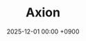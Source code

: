---
layout: event
title: "Axion"
date: 2025-12-01 00:00 +0900
location: "Room 115, College of Natural Sciences Building 4 (W11-2), Chungnam National University"
speaker: "Chang Hyeon Lee"
address: "Room 115, College of Natural Sciences Building 4 (W11-2), Chungnam National University, 99 Daehak-ro, Yuseong-gu, Daejeon 34134, Korea"
note: "Lecture, TBA"
overview: >
  Axion
timetable:
  - time: "TBA"
    title: "TBA"
    speaker: ""
    material_id: ""
map_embed: >
  <iframe src="https://www.google.com/maps/embed?pb=!1m18!1m12!1m3!1d3212.7521887087823!2d127.3375980119162!3d36.36678097225866!2m3!1f0!2f0!3f0!3m2!1i1024!2i768!4f13.1!3m3!1m2!1s0x35654b5a03ccdb71%3A0x131d324a82b243ae!2z7J6Q7Jew6rO87ZWZ64yA7ZWZIDTtmLjqtIAoVzExLTIp!5e0!3m2!1sko!2skr!4v1760513072497!5m2!1sko!2skr"
          loading="lazy" referrerpolicy="no-referrer-when-downgrade"></iframe>
hero:
  image: "/assets/img/Feynman-diagram.webp"  # Optional
  lines:
    - text: "Axion"
      style: title
    - text: "Chang Hyeon Lee"
      style: subtitle
    - text: "2025.12.01 (Sat)"
      style: text
---